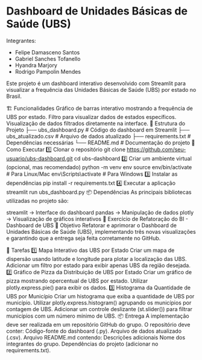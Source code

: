 # Dashboard de Unidades Básicas de Saúde (UBS)

Integrantes:
* Felipe Damasceno Santos
* Gabriel Sanches Tofanello
* Hyandra Marjory
* Rodrigo Pampolin Mendes

Este projeto é um dashboard interativo desenvolvido com Streamlit para visualizar a frequência das Unidades Básicas de Saúde (UBS) por estado no Brasil.

🏗️ Funcionalidades
Gráfico de barras interativo mostrando a frequência de UBS por estado.
Filtro para visualizar dados de estados específicos.
Visualização de dados filtrados diretamente na interface.
📂 Estrutura do Projeto
├── ubs_dashboard.py  # Código do dashboard em Streamlit
├── ubs_atualizado.csv # Arquivo de dados atualizado
├── requirements.txt  # Dependências necessárias
└── README.md  # Documentação do projeto
🚀 Como Executar
1️⃣ Clonar o repositório
git clone https://github.com/seu-usuario/ubs-dashboard.git
cd ubs-dashboard
2️⃣ Criar um ambiente virtual (opcional, mas recomendado)
python -m venv env
source env/bin/activate  # Para Linux/Mac
env\Scripts\activate  # Para Windows
3️⃣ Instalar as dependências
pip install -r requirements.txt
4️⃣ Executar a aplicação
streamlit run ubs_dashboard.py
📦 Dependências
As principais bibliotecas utilizadas no projeto são:

streamlit → Interface do dashboard
pandas → Manipulação de dados
plotly → Visualização de gráficos interativos
📌 Exercício de Refatoração do BI - Dashboard de UBS
🎯 Objetivo
Refatorar e aprimorar o Dashboard de Unidades Básicas de Saúde (UBS), implementando três novas visualizações e garantindo que a entrega seja feita corretamente no GitHub.

🚀 Tarefas
1️⃣ Mapa Interativo das UBS por Estado
Criar um mapa de dispersão usando latitude e longitude para plotar a localização das UBS.
Adicionar um filtro por estado para exibir apenas UBS da região desejada.
2️⃣ Gráfico de Pizza da Distribuição de UBS por Estado
Criar um gráfico de pizza mostrando opercentual de UBS por estado.
Utilizar plotly.express.pie() para exibir os dados.
3️⃣ Histograma da Quantidade de UBS por Município
Criar um histograma que exiba a quantidade de UBS por município.
Utilizar plotly.express.histogram() agrupando os municípios por contagem de UBS.
Adicionar um controle deslizante (st.slider()) para filtrar municípios com um número mínimo de UBS.
📦 Entrega
A implementação deve ser realizada em um repositório GitHub do grupo.
O repositório deve conter:
Código-fonte do dashboard (.py).
Arquivo de dados atualizado (.csv).
Arquivo README.md contendo:
Descrições adicionais
Nome dos integrantes do grupo.
Dependências do projeto (adicionar no requirements.txt).
